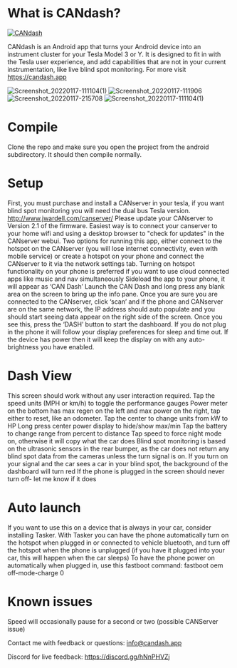 # What is CANdash?

[![CANdash](http://img.youtube.com/vi/FqJygy1jJZ8/0.jpg)](http://www.youtube.com/watch?v=FqJygy1jJZ8 "CANdash Raw Footage")

CANdash is an Android app that turns your Android device into an instrument cluster for your Tesla Model 3 or Y. It is designed to fit in with the Tesla user experience, and add capabilities that are not in your current instrumentation, like live blind spot monitoring. For more visit https://candash.app

![Screenshot_20220117-111104(1)](https://user-images.githubusercontent.com/523563/150214706-b8a09117-093d-4b32-a459-79da69aa4502.png)
![Screenshot_20220117-111906](https://user-images.githubusercontent.com/523563/150214790-605ee20e-3476-44c4-b3ee-4e4ba719deb6.png)
![Screenshot_20220117-215708](https://user-images.githubusercontent.com/523563/150214798-1ab54da6-b6b5-4706-8313-37d6294a09ed.png)
![Screenshot_20220117-111104(1)](https://user-images.githubusercontent.com/523563/150214811-041b5a21-c847-4523-bcc9-dc4fb804bd6c.png)


# Compile

Clone the repo and make sure you open the project from the android subdirectory. It should then compile normally.

# Setup

First, you must purchase and install a CANserver in your tesla, if you want blind spot monitoring you will need the dual bus Tesla version. http://www.jwardell.com/canserver/
Please update your CANserver to Version 2.1 of the firmware. Easiest way is to connect your canserver to your home wifi and using a desktop browser to "check for updates" in the CANserver webui.
Two options for running this app, either connect to the hotspot on the CANserver (you will lose internet connectivity, even with mobile service) or create a hotspot on your phone and connect the CANserver to it via the network settings tab.
Turning on hotspot functionality on your phone is preferred if you want to use cloud connected apps like music and nav simultaneously
Sideload the app to your phone, it will appear as ‘CAN Dash’
Launch the CAN Dash and long press any blank area on the screen to bring up the info pane. 
Once you are sure you are connected to the CANserver, click ‘scan’ and if the phone and CANserver are on the same network, the IP address should auto populate and you should start seeing data appear on the right side of the screen. Once you see this, press the ‘DASH’ button to start the dashboard.
If you do not plug in the phone it will follow your display preferences for sleep and time out. If the device has power then it will keep the display on with any auto-brightness you have enabled.

# Dash View

This screen should work without any user interaction required.
Tap the speed units (MPH or km/h) to toggle the performance gauges
Power meter on the bottom has max regen on the left and max power on the right, tap either to reset, like an odometer. Tap the center to change units from kW to HP
Long press center power display to hide/show max/min
Tap the battery to change range from percent to distance
Tap speed to force night mode on, otherwise it will copy what the car does
Blind spot monitoring is based on the ultrasonic sensors in the rear bumper, as the car does not return any blind spot data from the cameras unless the turn signal is on. 
If you turn on your signal and the car sees a car in your blind spot, the background of the dashboard will turn red
If the phone is plugged in the screen should never turn off- let me know if it does

# Auto launch

If you want to use this on a device that is always in your car, consider installing Tasker. With Tasker you can have the phone automatically turn on the hotspot when plugged in or connected to vehicle bluetooth, and turn off the hotspot when the phone is unplugged (if you have it plugged into your car, this will happen when the car sleeps)
To have the phone power on automatically when plugged in, use this fastboot command: fastboot oem off-mode-charge 0

# Known issues

Speed will occasionally pause for a second or two (possible CANServer issue)


Contact me with  feedback or questions: info@candash.app

Discord for live feedback: https://discord.gg/hNnPHVZj
